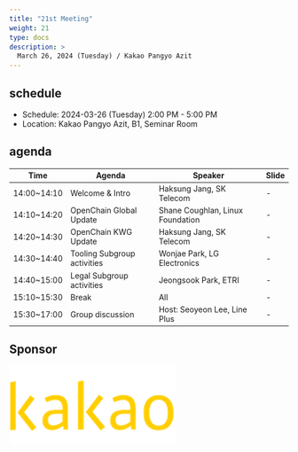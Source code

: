 ```yaml
---
title: "21st Meeting"
weight: 21
type: docs
description: >
  March 26, 2024 (Tuesday) / Kakao Pangyo Azit
---
```


## schedule

* Schedule: 2024-03-26 (Tuesday) 2:00 PM - 5:00 PM
* Location: Kakao Pangyo Azit, B1, Seminar Room

## agenda

| Time | Agenda | Speaker | Slide |
|-------|-----------------|------|------|
| 14:00~14:10 | Welcome & Intro | Haksung Jang, SK Telecom | - |
| 14:10~14:20 | OpenChain Global Update | Shane Coughlan, Linux Foundation | - |
| 14:20~14:30 | OpenChain KWG Update | Haksung Jang, SK Telecom | - |
| 14:30~14:40 | Tooling Subgroup activities | Wonjae Park, LG Electronics | - |
| 14:40~15:00 | Legal Subgroup activities | Jeongsook Park, ETRI | - |
| 15:10~15:30 | Break | All | - |
| 15:30~17:00 | Group discussion | Host: Seoyeon Lee, Line Plus | - |


## Sponsor

![](kakao.png)
